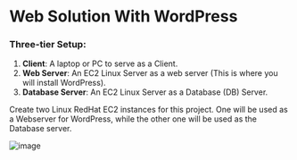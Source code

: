 # Web Solution With WordPress

### Three-tier Setup:

1. **Client**: A laptop or PC to serve as a Client.
2. **Web Server**: An EC2 Linux Server as a web server (This is where you will install WordPress).
3. **Database Server**: An EC2 Linux Server as a Database (DB) Server.

Create two Linux RedHat EC2 instances for this project. One will be used as a Webserver for WordPress, while the other one will be used as the Database server.

![image](https://github.com/gideonsngo/DevOpsTraining/assets/74353147/9a6d0ddc-9b1e-4b73-ac2f-56dee07e0c33)
